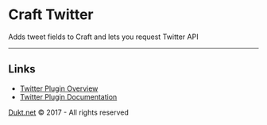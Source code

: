 # Craft Twitter

Adds tweet fields to Craft and lets you request Twitter API

-------------------------------------------

## Links

- [Twitter Plugin Overview](https://dukt.net/twitter/)
- [Twitter Plugin Documentation](https://dukt.net/twitter/docs)

[Dukt.net](https://dukt.net/) © 2017 - All rights reserved
